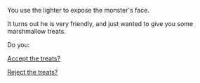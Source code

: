 You use the lighter to expose the monster's face. 

It turns out he is very friendly, and just wanted to give you some marshmallow treats. 

Do you:

[Accept the treats?](accept/accept.md)

[Reject the treats?](reject/reject.md)